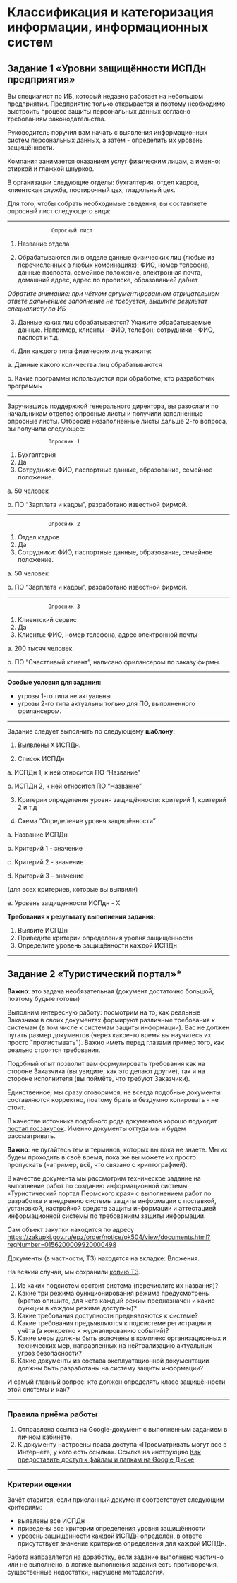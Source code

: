 #  Классификация и категоризация информации, информационных систем

## Задание 1 «Уровни защищённости ИСПДн предприятия»

Вы специалист по ИБ, который недавно работает на небольшом предприятии. Предприятие только открывается и поэтому необходимо выстроить процесс защиты персональных данных согласно требованиям законодательства. 

Руководитель поручил вам начать с выявления информационных систем персональных данных, а затем - определить их уровень защищённости.

Компания занимается оказанием услуг физическим лицам, а именно: стиркой и глажкой шнурков.

В организации следующие отделы: бухгалтерия, отдел кадров, клиентская служба, постирочный цех, гладильный цех.

Для того, чтобы собрать необходимые сведения, вы составляете опросный лист следующего вида:

-----

                  Опросный лист

1. Название отдела

2. Обрабатываются ли в отделе данные физических лиц (любые из перечисленных в любых комбинациях): ФИО, номер телефона, данные паспорта, семейное положение, электронная почта, домашний адрес, адрес по прописке, образование? да/нет

*Обратите внимание: при чётком аргументированном отрицательном ответе дальнейшее заполнение не требуется, вышлите результат специалисту по ИБ*

3. Данные каких лиц обрабатываются? Укажите обрабатываемые данные. Например, клиенты - ФИО, телефон; сотрудники - ФИО, паспорт и т.д.

4. Для каждого типа физических лиц укажите:
  
  a. Данные какого количества лиц обрабатываются
  
  b. Какие программы используются при обработке, кто разработчик программы

-----

Заручившись поддержкой генерального директора, вы разослали по начальникам отделов опросные листы и получили заполненные опросные листы. Отбросив незаполненные листы дальше 2-го вопроса, вы получили следующее:

                 Опросник 1
1. Бухгалтерия
2. Да
3. Сотрудники: ФИО, паспортные данные, образование, семейное положение.

  a. 50 человек
  
  b. ПО “Зарплата и кадры”, разработано известной фирмой.

-----

                 Опросник 2
1. Отдел кадров
2. Да
3. Сотрудники: ФИО, паспортные данные, образование, семейное положение.

  a. 50 человек

  b. ПО “Зарплата и кадры”, разработано известной фирмой.
  
-----

                 Опросник 3
1. Клиентский сервис
2. Да
3. Клиенты: ФИО, номер телефона, адрес электронной почты

a. 200  тысяч человек

b. ПО “Счастливый клиент”, написано фрилансером по заказу фирмы.

-----

**Особые условия для задания:**

- угрозы 1-го типа не актуальны
- угрозы 2-го типа актуальны только для ПО, выполненного фрилансером.

-----

Задание следует выполнить по следующему **шаблону**:

1. Выявлены Х ИСПДн.

2. Список ИСПДн

  a. ИСПДн 1, к ней относится ПО “Название”

  b. ИСПДн 2, к ней относится ПО “Название”

3. Критерии определения уровня защищённости: критерий 1, критерий 2 и т.д

4. Схема “Определение уровня защищённости”

  a. Название ИСПДн

  b. Критерий 1 - значение

  c. Критерий 2 - значение

  d. Критерий 3 - значение

(для всех критериев, которые вы выявили)

  e. Уровень защищенности ИСПдн - Х

**Требования к результату выполнения задания:**
1. Выявите ИСПДн
2. Приведите критерии определения уровня защищённости
3. Определите уровень защищённости каждой ИСПДн

-----

## Задание 2 «Туристический портал»*

**Важно**: это задача необязательная (документ достаточно большой, поэтому будьте готовы)

Выполним интересную работу: посмотрим на то, как реальные Заказчики в своих документах формируют различные требования к системам (в том числе к системам защиты информации). Вас не должен пугать размер документов (через какое-то время вы научитесь их просто "пролистывать"). Важно иметь перед глазами пример того, как реально строятся требования.

Подобный опыт позволит вам формулировать требования как на стороне Заказчика (вы увидите, как это делают другие), так и на стороне исполнителя (вы поймёте, что требуют Заказчики).

Единственное, мы сразу оговоримся, не всегда подобные документы составляются корректно, поэтому брать и бездумно копировать - не стоит.

В качестве источника подобного рода документов хорошо подходит [портал госзакупок](https://zakupki.gov.ru/epz/main/public/home.html). Именно документы оттуда мы и будем рассматривать.

**Важно**: не пугайтесь тем и терминов, которых вы пока не знаете. Мы их будем проходить в своё время, пока же вы можете их просто пропускать (например, всё, что связано с криптографией).

В качестве документа мы рассмотрим техническое задание на выполнение работ по созданию информационной системы «Туристический портал Пермского края» с выполнением работ по разработке и внедрению системы защиты информации с поставкой, установкой, настройкой средств защиты информации и аттестацией информационной системы по требованиям защиты информации.

Сам объект закупки находится по адресу https://zakupki.gov.ru/epz/order/notice/ok504/view/documents.html?regNumber=0156200009920000498

Документы (в частности, ТЗ) находятся на вкладке: Вложения.

На всякий случай, мы сохранили [копию ТЗ](assets/tourist.docx).

1. Из каких подсистем состоит система (перечислите их названия)?
1. Какие три режима функционирования режима предусмотрены (кратко опишите, для чего каждый режим предназначен и какие функции в каждом режиме доступны)?
1. Какие требования доступности предъявляются к системе?
1. Какие требования предъявляются к подсистеме регистрации и учёта (а конкретно к журналированию событий)?
1. Какие меры должны быть включены в комплекс организационных и технических мер, направленных на нейтрализацию актуальных угроз безопасности?
1. Какие документы из состава эксплуатационной документации должны быть разработаны на систему защиты информации?

И самый главный вопрос: кто должен определять класс защищённости этой системы и как?

-----

### Правила приёма работы
1. Отправлена ссылка на Google-документ с выполненным заданием в личном кабинете.
2. К документу настроены права доступа «Просматривать могут все в Интернете, у кого есть ссылка». Ссылка на инструкцию [Как предоставить доступ к файлам и папкам на Google Диске](https://support.google.com/docs/answer/2494822?hl=ru&co=GENIE.Platform%3DDesktop)

-----

### Критерии оценки

Зачёт ставится, если присланный документ соответствует следующим критериям:
- выявлены все ИСПДн
- приведены все критерии определения уровня защищённости
- уровень защищённости каждой ИСПДн определён, в ответе присутствует значение критериев определения для каждой ИСПДн.

Работа направляется на доработку, если задание выполнено частично или не выполнено, в логике выполнения задания есть противоречия, существенные недостатки, нарушена методология.